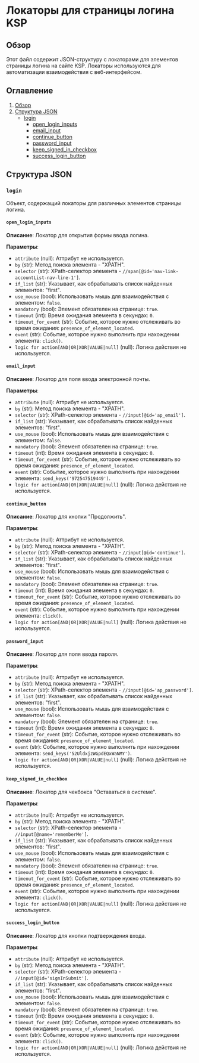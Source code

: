 # Локаторы для страницы логина KSP

## Обзор

Этот файл содержит JSON-структуру с локаторами для элементов страницы логина на сайте KSP. Локаторы используются для автоматизации взаимодействия с веб-интерфейсом.

## Оглавление

1.  [Обзор](#обзор)
2.  [Структура JSON](#структура-json)
    -   [login](#login)
        -   [open_login_inputs](#open_login_inputs)
        -   [email_input](#email_input)
        -   [continue_button](#continue_button)
        -   [password_input](#password_input)
        -   [keep_signed_in_checkbox](#keep_signed_in_checkbox)
        -   [success_login_button](#success_login_button)

## Структура JSON

### `login`

Объект, содержащий локаторы для различных элементов страницы логина.

#### `open_login_inputs`

**Описание**: Локатор для открытия формы ввода логина.

**Параметры**:

-   `attribute` (null): Аттрибут не используется.
-   `by` (str): Метод поиска элемента - "XPATH".
-   `selector` (str): XPath-селектор элемента - `//span[@id='nav-link-accountList-nav-line-1']`.
-    `if_list` (str): Указывает, как обрабатывать список найденных элементов: "first".
-    `use_mouse` (bool): Использовать мышь для взаимодействия с элементом: `false`.
-    `mandatory` (bool): Элемент обязателен на странице: `true`.
-    `timeout` (int): Время ожидания элемента в секундах: `0`.
-    `timeout_for_event` (str): Событие, которое нужно отслеживать во время ожидания: `presence_of_element_located`.
-    `event` (str): Событие, которое нужно выполнить при нахождении элемента: `click()`.
-   `logic for action[AND|OR|XOR|VALUE|null]` (null): Логика действия не используется.

#### `email_input`

**Описание**: Локатор для поля ввода электронной почты.

**Параметры**:

-   `attribute` (null): Аттрибут не используется.
-   `by` (str): Метод поиска элемента - "XPATH".
-   `selector` (str): XPath-селектор элемента - `//input[@id='ap_email']`.
-    `if_list` (str): Указывает, как обрабатывать список найденных элементов: "first".
-    `use_mouse` (bool): Использовать мышь для взаимодействия с элементом: `false`.
-    `mandatory` (bool): Элемент обязателен на странице: `true`.
-    `timeout` (int): Время ожидания элемента в секундах: `0`.
-    `timeout_for_event` (str): Событие, которое нужно отслеживать во время ожидания: `presence_of_element_located`.
-    `event` (str): Событие, которое нужно выполнить при нахождении элемента: `send_keys('972547519449')`.
-   `logic for action[AND|OR|XOR|VALUE|null]` (null): Логика действия не используется.

#### `continue_button`

**Описание**: Локатор для кнопки "Продолжить".

**Параметры**:

-   `attribute` (null): Аттрибут не используется.
-   `by` (str): Метод поиска элемента - "XPATH".
-   `selector` (str): XPath-селектор элемента - `//input[@id='continue']`.
-    `if_list` (str): Указывает, как обрабатывать список найденных элементов: "first".
-    `use_mouse` (bool): Использовать мышь для взаимодействия с элементом: `false`.
-    `mandatory` (bool): Элемент обязателен на странице: `true`.
-    `timeout` (int): Время ожидания элемента в секундах: `0`.
-    `timeout_for_event` (str): Событие, которое нужно отслеживать во время ожидания: `presence_of_element_located`.
-    `event` (str): Событие, которое нужно выполнить при нахождении элемента: `click()`.
-   `logic for action[AND|OR|XOR|VALUE|null]` (null): Логика действия не используется.

#### `password_input`

**Описание**: Локатор для поля ввода пароля.

**Параметры**:

-   `attribute` (null): Аттрибут не используется.
-   `by` (str): Метод поиска элемента - "XPATH".
-   `selector` (str): XPath-селектор элемента - `//input[@id='ap_password']`.
-    `if_list` (str): Указывает, как обрабатывать список найденных элементов: "first".
-    `use_mouse` (bool): Использовать мышь для взаимодействия с элементом: `false`.
-    `mandatory` (bool): Элемент обязателен на странице: `true`.
-    `timeout` (int): Время ожидания элемента в секундах: `0`.
-    `timeout_for_event` (str): Событие, которое нужно отслеживать во время ожидания: `presence_of_element_located`.
-    `event` (str): Событие, которое нужно выполнить при нахождении элемента: `send_keys('52UldxjzWGpdEQxWaNMY')`.
-   `logic for action[AND|OR|XOR|VALUE|null]` (null): Логика действия не используется.

#### `keep_signed_in_checkbox`

**Описание**: Локатор для чекбокса "Оставаться в системе".

**Параметры**:

-   `attribute` (null): Аттрибут не используется.
-   `by` (str): Метод поиска элемента - "XPATH".
-   `selector` (str): XPath-селектор элемента - `//input[@name='rememberMe']`.
-    `if_list` (str): Указывает, как обрабатывать список найденных элементов: "first".
-    `use_mouse` (bool): Использовать мышь для взаимодействия с элементом: `false`.
-    `mandatory` (bool): Элемент обязателен на странице: `true`.
-    `timeout` (int): Время ожидания элемента в секундах: `0`.
-    `timeout_for_event` (str): Событие, которое нужно отслеживать во время ожидания: `presence_of_element_located`.
-    `event` (str): Событие, которое нужно выполнить при нахождении элемента: `click()`.
-   `logic for action[AND|OR|XOR|VALUE|null]` (null): Логика действия не используется.

#### `success_login_button`

**Описание**: Локатор для кнопки подтверждения входа.

**Параметры**:

-   `attribute` (null): Аттрибут не используется.
-   `by` (str): Метод поиска элемента - "XPATH".
-   `selector` (str): XPath-селектор элемента - `//input[@id='signInSubmit']`.
-    `if_list` (str): Указывает, как обрабатывать список найденных элементов: "first".
-    `use_mouse` (bool): Использовать мышь для взаимодействия с элементом: `false`.
-    `mandatory` (bool): Элемент обязателен на странице: `true`.
-    `timeout` (int): Время ожидания элемента в секундах: `0`.
-    `timeout_for_event` (str): Событие, которое нужно отслеживать во время ожидания: `presence_of_element_located`.
-    `event` (str): Событие, которое нужно выполнить при нахождении элемента: `click()`.
-   `logic for action[AND|OR|XOR|VALUE|null]` (null): Логика действия не используется.